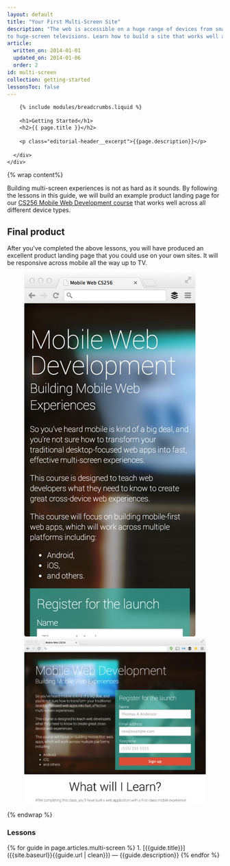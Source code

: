 ```yaml
---
layout: default
title: "Your First Multi-Screen Site"
description: "The web is accessible on a huge range of devices from small-screen phones
to huge-screen televisions. Learn how to build a site that works well across all these devices."
article:
  written_on: 2014-01-01
  updated_on: 2014-01-06
  order: 2
id: multi-screen
collection: getting-started
lessonsToc: false
---
```


<div class="article-container">
  <div class="editorial-header">
    <div class="container">
      <div class="content">

        {% include modules/breadcrumbs.liquid %}

        <h1>Getting Started</h1>
        <h2>{{ page.title }}</h2>

        <p class="editorial-header__excerpt">{{page.description}}</p>

      </div>
    </div>
  </div>
</div>

{% wrap content%}

Building multi-screen experiences is not as hard as it sounds. By following
the lessons in this guide, we will build an example product landing page for our
[CS256 Mobile Web Development course](https://www.udacity.com/course/cs256)
that works well across all different device types.

## Final product

After you've completed the above lessons, you will have produced an excellent product landing
page that you could use on your own sites.  It will be responsive across
mobile all the way up to TV.

<figure class="demo clear">
  <img class="g-wide--1 g-medium--half" src="images/narrowsite.jpg" alt="Narrow Viewport final look">
  <img  class="g-wide--3 g-wide--last g-medium--half g--last" src="images/widesite.jpg" alt="Narrow Viewport final look">
</figure>

{% endwrap %}


<div class="container-medium">
  <div class="next-lessons next-lessons--minimal" data-current-lesson="03">
    <h3><i class="icon icon-lessons"></i> Lessons</h3>
<div markdown="1">
{% for guide in page.articles.multi-screen %}
1. [{{guide.title}}]({{site.baseurl}}{{guide.url | clean}}) &mdash;
{{guide.description}}
{% endfor %}
</div>
  </div>
</div>


